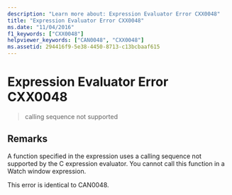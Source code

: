 ```yaml
---
description: "Learn more about: Expression Evaluator Error CXX0048"
title: "Expression Evaluator Error CXX0048"
ms.date: "11/04/2016"
f1_keywords: ["CXX0048"]
helpviewer_keywords: ["CAN0048", "CXX0048"]
ms.assetid: 294416f9-5e38-4450-8713-c13bcbaaf615
---
```

# Expression Evaluator Error CXX0048

> calling sequence not supported

## Remarks

A function specified in the expression uses a calling sequence not supported by the C expression evaluator. You cannot call this function in a Watch window expression.

This error is identical to CAN0048.
